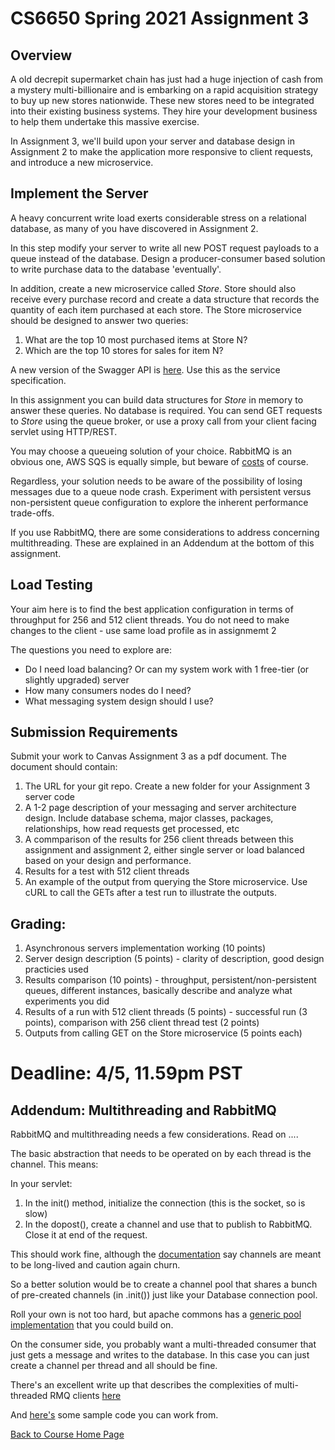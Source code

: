 # CS6650 Spring 2021 Assignment 3

## Overview

A old decrepit supermarket chain has just had a huge injection of cash from a mystery multi-billionaire and is embarking on a rapid acquisition strategy to buy up new stores nationwide. 
These new stores need to be integrated into their existing business systems. They hire your development business to help them undertake this massive exercise.

In Assignment 3, we'll build upon your server and database design in Assignment 2 to make the application more responsive to client requests, and introduce a new microservice.

## Implement the Server 
 
 A heavy concurrent write load exerts considerable stress on a relational database, as many of you have discovered in Assignment 2.
 
 In this step modify your server to write all new POST request payloads to a queue instead of the database. 
 Design a producer-consumer based solution to write purchase data to the database 'eventually'. 
 
 In addition, create a new microservice called *Store*. Store should also receive every purchase record and create a data structure that records the quantity of each item purchased at each store.
 The Store microservice should be designed to answer two queries:
 
 1. What are the top 10 most purchased items at Store N?
 2. Which are the top 10 stores for sales for item N?
 
 A new version of the Swagger API is [here](https://app.swaggerhub.com/apis/gortonator/GianTigle/1.11). Use this as the service specification.
 
 In this assignment you can build data structures for *Store* in memory to answer these queries. No database is required. 
 You can send GET requests to *Store* using the queue broker, or use a proxy call from your client facing servlet using HTTP/REST. 
   
 You may choose a queueing solution of your choice. RabbitMQ is an obvious one, AWS SQS is equally simple, but beware of [costs](https://aws.amazon.com/sqs/pricing/) of course.
 
 Regardless, your solution needs to be aware of the possibility of losing messages due to a queue node crash. Experiment with persistent versus non-persistent queue configuration to explore the inherent performance trade-offs.
 
 If you use RabbitMQ, there are some considerations to address concerning multithreading. These are explained in an Addendum at the bottom of this assignment. 

## Load Testing
 
Your aim here is to find the best application configuration in terms of throughput for 256 and 512 client threads. You do not need to make changes to the client - use same load profile as in assignmemt 2
 
The questions you need to explore are:
* Do I need load balancing? Or can my system work with 1 free-tier (or slightly upgraded) server
* How many consumers nodes do I need?
* What messaging system design should I use?
 
## Submission Requirements
Submit your work to Canvas Assignment 3 as a pdf document. The document should contain:

1. The URL for your git repo. Create a new folder for your Assignment 3 server code
1. A 1-2 page description of your messaging and server architecture design. Include database schema, major classes, packages, relationships, how read requests get processed, etc
1. A commparison of the results for 256 client threads between this assignment and assignment 2, either single server or load balanced based on your design and performance. 
1. Results for a test with 512 client threads
1. An example of the output from querying the Store microservice. Use cURL to call the GETs after a test run to illustrate the outputs. 

## Grading:
1. Asynchronous servers implementation working (10 points)
1. Server design description (5 points) - clarity of description, good design practicies used
1. Results comparison (10 points) - throughput, persistent/non-persistent queues, different instances, basically describe and analyze what experiments you did
1. Results of a run with 512 client threads (5 points) - successful run (3 points), comparison with 256 client thread test (2 points)
1. Outputs from calling GET on the Store microservice (5 points each)

# Deadline: 4/5, 11.59pm PST 

## Addendum: Multithreading and RabbitMQ

RabbitMQ and multithreading needs a few considerations. Read on ....

The basic abstraction that needs to be operated on by each thread is the channel. This means:

In your servlet:

1. In the init() method, initialize the connection (this is the socket, so is slow)
1. In the dopost(), create a channel and use that to publish to RabbitMQ. Close it at end of the request.

This should work fine, although the [documentation](https://www.rabbitmq.com/api-guide.html#concurrency) say channels are meant to be long-lived and caution again churn. 

So a better solution would be to create a channel pool that shares a bunch of pre-created channels (in .init()) just like your Database connection pool. 

Roll your own is not too hard, but apache commons has a [generic pool implementation](http://commons.apache.org/proper/commons-pool/examples.html) that you could build on.

On the consumer side, you probably want a multi-threaded consumer that just gets a message and writes to the database. In this case you can just create a channel per thread and all should be fine. 

There's an excellent write up that describes the complexities of multi-threaded RMQ clients [here](http://moi.vonos.net/bigdata/rabbitmq-threading/)

And [here's](https://github.com/gortonator/bsds-6650/tree/master/code/week-6) some sample code you can work from. 

[Back to Course Home Page](https://gortonator.github.io/bsds-6650/)
 
 
 
 
 
